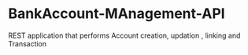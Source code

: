 # BankAccount-MAnagement-API
REST application that performs Account creation, updation , linking and Transaction 
